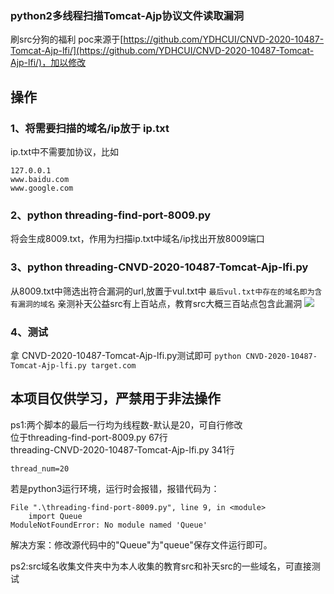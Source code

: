 ### python2多线程扫描Tomcat-Ajp协议文件读取漏洞
刷src分狗的福利
poc来源于[https://github.com/YDHCUI/CNVD-2020-10487-Tomcat-Ajp-lfi/](https://github.com/YDHCUI/CNVD-2020-10487-Tomcat-Ajp-lfi/)，加以修改
## 操作
### 1、将需要扫描的域名/ip放于 ip.txt
ip.txt中不需要加协议，比如
```
127.0.0.1
www.baidu.com
www.google.com
```
### 2、python threading-find-port-8009.py
将会生成8009.txt，作用为扫描ip.txt中域名/ip找出开放8009端口
### 3、python threading-CNVD-2020-10487-Tomcat-Ajp-lfi.py
从8009.txt中筛选出符合漏洞的url,放置于vul.txt中
`最后vul.txt中存在的域名即为含有漏洞的域名`
亲测补天公益src有上百站点，教育src大概三百站点包含此漏洞
![](1.png)
### 4、测试
拿 CNVD-2020-10487-Tomcat-Ajp-lfi.py测试即可
`python CNVD-2020-10487-Tomcat-Ajp-lfi.py target.com`
## 本项目仅供学习，严禁用于非法操作
ps1:两个脚本的最后一行均为线程数-默认是20，可自行修改      
位于threading-find-port-8009.py 67行              
threading-CNVD-2020-10487-Tomcat-Ajp-lfi.py 341行         

```
thread_num=20
```
若是python3运行环境，运行时会报错，报错代码为： 
```
File ".\threading-find-port-8009.py", line 9, in <module>
    import Queue
ModuleNotFoundError: No module named 'Queue'
```

解决方案：修改源代码中的"Queue"为"queue"保存文件运行即可。

ps2:src域名收集文件夹中为本人收集的教育src和补天src的一些域名，可直接测试
